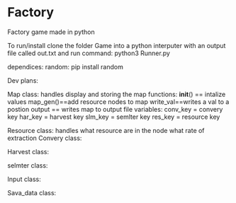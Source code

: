 # Factory
Factory game made in python

To run/install
clone the folder Game into a python interputer
with an output file called out.txt
and run command: python3 Runner.py

dependices:
random: pip install random



Dev plans:

Map class:
handles display and storing the map
functions:
    __init__() == intalize values
    map_gen()==add resource nodes to map
    write_val==writes a val to a postion
    output == writes map to output file
variables:
    conv_key = convery key
    har_key = harvest key
    slm_key = semlter key
    res_key = resource key


Resource class:
handles what resource are in the node what rate of extraction 
Convery class:

Harvest class:

selmter class:



Input class:

Sava_data class:
